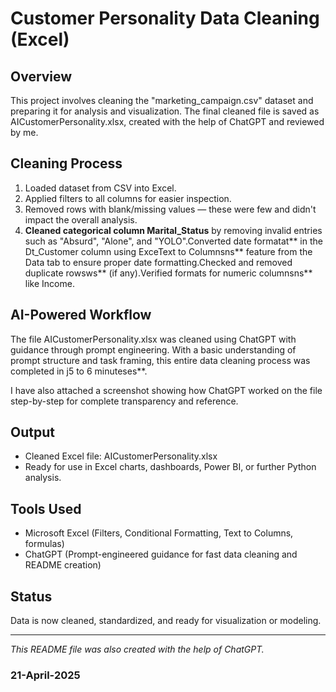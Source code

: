 # Customer Personality Data Cleaning (Excel)

## Overview

This project involves cleaning the "marketing_campaign.csv" dataset and preparing it for analysis and visualization. The final cleaned file is saved as AICustomerPersonality.xlsx, created with the help of ChatGPT and reviewed by me.

## Cleaning Process

1. Loaded dataset from CSV into Excel.
2. Applied filters to all columns for easier inspection.
3. Removed rows with blank/missing values — these were few and didn't impact the overall analysis.
4. **Cleaned categorical column Marital_Status** by removing invalid entries such as "Absurd", "Alone", and "YOLO".Converted date formatat** in the Dt_Customer column using ExceText to Columnsns** feature from the Data tab to ensure proper date formatting.Checked and removed duplicate rowsws** (if any).Verified formats for numeric columnsns** like Income.

## AI-Powered Workflow

The file AICustomerPersonality.xlsx was cleaned using ChatGPT with guidance through prompt engineering. With a basic understanding of prompt structure and task framing, this entire data cleaning process was completed in j5 to 6 minuteses**.

I have also attached a screenshot showing how ChatGPT worked on the file step-by-step for complete transparency and reference.

## Output

- Cleaned Excel file: AICustomerPersonality.xlsx
- Ready for use in Excel charts, dashboards, Power BI, or further Python analysis.

## Tools Used

- Microsoft Excel (Filters, Conditional Formatting, Text to Columns, formulas)
- ChatGPT (Prompt-engineered guidance for fast data cleaning and README creation)

## Status

Data is now cleaned, standardized, and ready for visualization or modeling.

---

*This README file was also created with the help of ChatGPT.*


### 21-April-2025
